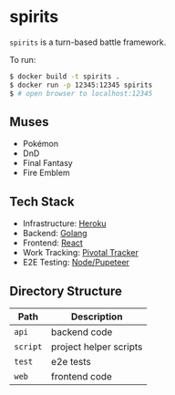 # spirits

`spirits` is a turn-based battle framework.

To run:
```sh
$ docker build -t spirits .
$ docker run -p 12345:12345 spirits
$ # open browser to localhost:12345
```

## Muses

* Pokémon
* DnD
* Final Fantasy
* Fire Emblem

## Tech Stack

* Infrastructure: [Heroku](https://oh-great-spirits.herokuapp.com/)
* Backend: [Golang](api)
* Frontend: [React](web)
* Work Tracking: [Pivotal Tracker](https://www.pivotaltracker.com/n/projects/2556075)
* E2E Testing: [Node/Pupeteer](test)

## Directory Structure

| Path  | Description |
| ------------- | ------------- |
| `api`  | backend code  |
| `script` | project helper scripts |
| `test`  | e2e tests  |
| `web` | frontend code |
